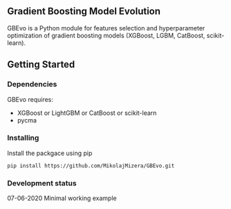 ## Gradient Boosting Model Evolution
GBEvo is a Python module for features selection and hyperparameter optimization of gradient boosting models (XGBoost, LGBM, CatBoost, scikit-learn).
## Getting Started
### Dependencies
GBEvo requires:
- XGBoost or LightGBM or CatBoost or scikit-learn
- pycma
### Installing
Install the packgace using pip
```
pip install https://github.com/MikolajMizera/GBEvo.git
```
### Development status
07-06-2020 Minimal working example
